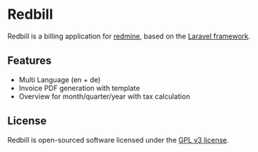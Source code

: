 # Redbill

Redbill is a billing application for [redmine](https://www.redmine.org/), based on the [Laravel framework](http://laravel.com/).

## Features

- Multi Language (en + de)
- Invoice PDF generation with template
- Overview for month/quarter/year with tax calculation

## License

Redbill is open-sourced software licensed under the [GPL v3 license](https://www.gnu.org/licenses/gpl-3.0-standalone.html).
